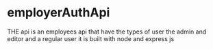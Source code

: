 # employerAuthApi
THE api is an employees api that have the types of user the admin and editor and a regular user it is built with node and express js
